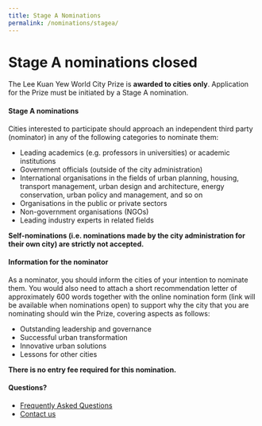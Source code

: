 ```yaml
---
title: Stage A Nominations
permalink: /nominations/stagea/
---
```


# **Stage A nominations closed**

The Lee Kuan Yew World City Prize is **awarded to cities only**. Application for the Prize must be initiated by a Stage A nomination.  

#### **Stage A nominations**

Cities interested to participate should approach an independent third party (nominator) in any of the following categories to nominate them:

- Leading academics (e.g. professors in universities) or academic institutions
- Government officials (outside of the city administration)
- International organisations in the fields of urban planning, housing, transport management, urban design and architecture, energy conservation, urban policy and management, and so on
- Organisations in the public or private sectors
- Non-government organisations (NGOs)
- Leading industry experts in related fields

**Self-nominations (i.e. nominations made by the city administration for their own city) are strictly not accepted.** 

#### **Information for the nominator**

As a nominator, you should inform the cities of your intention to nominate them. You would also need to attach a short recommendation letter of approximately 600 words together with the online nomination form (link will be available when nominations open) to support why the city that you are nominating should win the Prize, covering aspects as follows: 

- Outstanding leadership and governance
- Successful urban transformation
- Innovative urban solutions
- Lessons for other cities

**There is no entry fee required for this nomination.**

#### **Questions?**

- [Frequently Asked Questions](/faq/) 
- [Contact us](/contact-us/)

